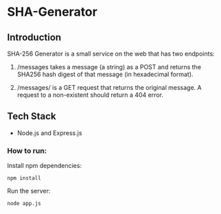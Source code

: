 # SHA-Generator

## Introduction

SHA-256 Generator is a small service on the web that has two endpoints:
1. /messages takes a message (a string) as a POST and returns the SHA256 hash digest of that message (in hexadecimal format).

2. /messages/<hash> is a GET request that returns the original message. A request to a non-existent <hash> should return a 404 error.

## Tech Stack
* Node.js and Express.js

### How to run:
Install npm dependencies:
```
npm install
```
Run the server:
```
node app.js
```
